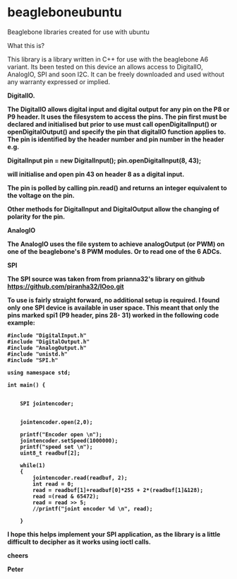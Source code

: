 beagleboneubuntu
================

Beaglebone libraries created for use with ubuntu

What this is?

This library is a library written in C++ for use with the beaglebone A6 variant. Its been tested on this device an allows access to DigitalIO, AnalogIO, SPI and soon I2C. It can be freely downloaded and used without any warranty expressed or implied. 

<b>DigitalIO.<b>

The DigitalIO allows digital input and digital output for any pin on the P8 or P9 header. It uses the filesystem to access the pins. The pin first must be declared and initialised but prior to use must call openDigitalInput() or openDigitalOutput() and specify the pin that digitalIO function applies to. The pin is identified by the header number and pin number in the header e.g.

DigitalInput pin = new DigitalInput();
pin.openDigitalInput(8, 43);

will initialise and open pin 43 on header 8 as a digital input. 

The pin is polled by calling pin.read() and returns an integer equivalent to the voltage on the pin.

Other methods for DigitalInput and DigitalOutput allow the changing of polarity for the pin.

<b>AnalogIO<b>

The AnalogIO uses the file system to achieve analogOutput (or PWM) on one of the beaglebone's 8 PWM modules. Or to read one of the 6 ADCs.



<b>SPI<b> 

The SPI source was taken from from prianna32's library on github https://github.com/piranha32/IOoo.git

To use is fairly straight forward, no additional setup is required. I found only one SPI device is available in user space. This meant that only the pins marked spi1 (P9 header, pins 28- 31) worked in the following code example:
```
#include "DigitalInput.h"
#include "DigitalOutput.h"
#include "AnalogOutput.h"
#include "unistd.h"
#include "SPI.h"

using namespace std;

int main() {


	SPI jointencoder;


	jointencoder.open(2,0);

	printf("Encoder open \n");
	jointencoder.setSpeed(1000000);
	printf("speed set \n");
	uint8_t readbuf[2];

	while(1)
	{
		jointencoder.read(readbuf, 2);
		int read = 0;
		read = readbuf[1]+readbuf[0]*255 + 2*(readbuf[1]&128);
		read =(read & 65472);
		read = read >> 5;
		//printf("joint encoder %d \n", read);

	}
```

I hope this helps implement your SPI application, as the library is a little difficult to decipher as it works using ioctl calls.

cheers

Peter
